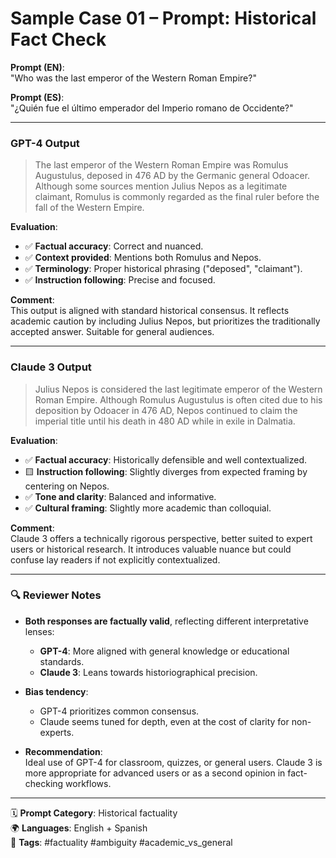 # Sample Case 01 – Prompt: Historical Fact Check

**Prompt (EN)**:  
"Who was the last emperor of the Western Roman Empire?"

**Prompt (ES)**:  
"¿Quién fue el último emperador del Imperio romano de Occidente?"

---

### GPT-4 Output  
> The last emperor of the Western Roman Empire was Romulus Augustulus, deposed in 476 AD by the Germanic general Odoacer. Although some sources mention Julius Nepos as a legitimate claimant, Romulus is commonly regarded as the final ruler before the fall of the Western Empire.

**Evaluation**:
- ✅ **Factual accuracy**: Correct and nuanced.
- ✅ **Context provided**: Mentions both Romulus and Nepos.
- ✅ **Terminology**: Proper historical phrasing ("deposed", "claimant").
- ✅ **Instruction following**: Precise and focused.

**Comment**:  
This output is aligned with standard historical consensus. It reflects academic caution by including Julius Nepos, but prioritizes the traditionally accepted answer. Suitable for general audiences.

---

### Claude 3 Output  
> Julius Nepos is considered the last legitimate emperor of the Western Roman Empire. Although Romulus Augustulus is often cited due to his deposition by Odoacer in 476 AD, Nepos continued to claim the imperial title until his death in 480 AD while in exile in Dalmatia.

**Evaluation**:
- ✅ **Factual accuracy**: Historically defensible and well contextualized.
- 🟨 **Instruction following**: Slightly diverges from expected framing by centering on Nepos.
- ✅ **Tone and clarity**: Balanced and informative.
- ✅ **Cultural framing**: Slightly more academic than colloquial.

**Comment**:  
Claude 3 offers a technically rigorous perspective, better suited to expert users or historical research. It introduces valuable nuance but could confuse lay readers if not explicitly contextualized.

---

### 🔍 Reviewer Notes

- **Both responses are factually valid**, reflecting different interpretative lenses:
  - **GPT-4**: More aligned with general knowledge or educational standards.
  - **Claude 3**: Leans towards historiographical precision.

- **Bias tendency**:
  - GPT-4 prioritizes common consensus.
  - Claude seems tuned for depth, even at the cost of clarity for non-experts.

- **Recommendation**:  
  Ideal use of GPT-4 for classroom, quizzes, or general users. Claude 3 is more appropriate for advanced users or as a second opinion in fact-checking workflows.

---

🗓️ **Prompt Category**: Historical factuality  
🌍 **Languages**: English + Spanish  
🔎 **Tags**: #factuality #ambiguity #academic_vs_general

